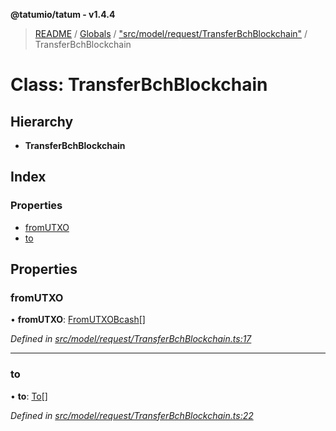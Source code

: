 **@tatumio/tatum - v1.4.4**

> [README](../README.md) / [Globals](../globals.md) / ["src/model/request/TransferBchBlockchain"](../modules/_src_model_request_transferbchblockchain_.md) / TransferBchBlockchain

# Class: TransferBchBlockchain

## Hierarchy

* **TransferBchBlockchain**

## Index

### Properties

* [fromUTXO](_src_model_request_transferbchblockchain_.transferbchblockchain.md#fromutxo)
* [to](_src_model_request_transferbchblockchain_.transferbchblockchain.md#to)

## Properties

### fromUTXO

•  **fromUTXO**: [FromUTXOBcash](_src_model_request_transferbchblockchain_.fromutxobcash.md)[]

*Defined in [src/model/request/TransferBchBlockchain.ts:17](https://github.com/tatumio/tatum-js/blob/c5d1e16/src/model/request/TransferBchBlockchain.ts#L17)*

___

### to

•  **to**: [To](_src_model_request_transferbtcbasedblockchain_.to.md)[]

*Defined in [src/model/request/TransferBchBlockchain.ts:22](https://github.com/tatumio/tatum-js/blob/c5d1e16/src/model/request/TransferBchBlockchain.ts#L22)*
